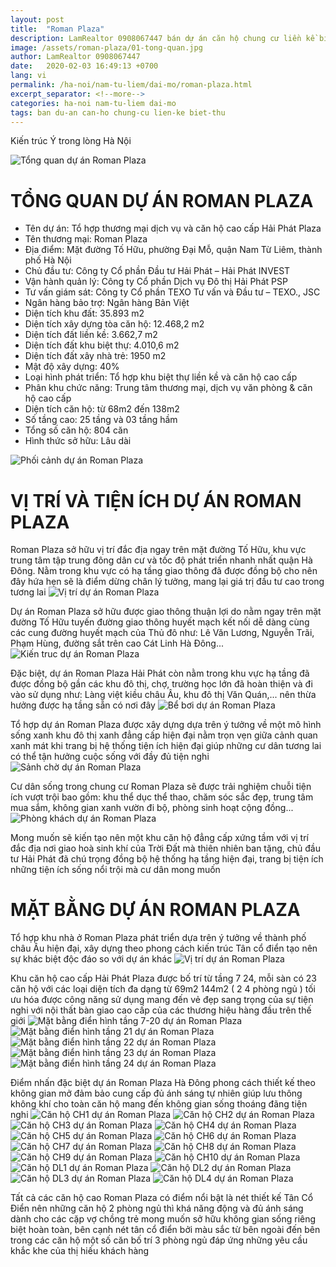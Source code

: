 ```yaml
---
layout: post
title:  "Roman Plaza"
description: LamRealtor 0908067447 bán dự án căn hộ chung cư liền kề biệt thự Roman Plaza ở Hà Nội Nam Từ Liêm Đại Mỗ
image: /assets/roman-plaza/01-tong-quan.jpg
author: LamRealtor 0908067447
date:   2020-02-03 16:49:13 +0700
lang: vi
permalink: /ha-noi/nam-tu-liem/dai-mo/roman-plaza.html
excerpt_separator: <!--more-->
categories: ha-noi nam-tu-liem dai-mo
tags: ban du-an can-ho chung-cu lien-ke biet-thu
---
```


Kiến trúc Ý trong lòng Hà Nội<!--more-->

![Tổng quan dự án Roman Plaza](/assets/roman-plaza/01-tong-quan.jpg)
# TỔNG QUAN DỰ ÁN ROMAN PLAZA

* Tên dự án: Tổ hợp thương mại dịch vụ và căn hộ cao cấp Hải Phát Plaza
* Tên thương mại: Roman Plaza
* Địa điểm: Mặt đường Tố Hữu, phường Đại Mỗ, quận Nam Từ Liêm, thành phố Hà Nội
* Chủ đầu tư: Công ty Cổ phần Đầu tư Hải Phát – Hải Phát INVEST
* Vận hành quản lý: Công ty Cổ phần Dịch vụ Đô thị Hải Phát PSP
* Tư vấn giám sát: Công ty Cổ phần TEXO Tư vấn và Đầu tư – TEXO., JSC
* Ngân hàng bảo trợ: Ngân hàng Bản Việt
* Diện tích khu đất: 35.893 m2
* Diện tích xây dựng tòa căn hộ: 12.468,2 m2
* Diện tích đất liền kề: 3.662,7 m2
* Diện tích đất khu biệt thự: 4.010,6 m2
* Diện tích đất xây nhà trẻ: 1950 m2
* Mật độ xây dựng: 40%
* Loại hình phát triển: Tổ hợp khu biệt thự liền kề và căn hộ cao cấp
* Phân khu chức năng: Trung tâm thương mại, dịch vụ văn phòng & căn hộ cao cấp
* Diện tích căn hộ: từ 68m2 đến 138m2
* Số tầng cao: 25 tầng và 03 tầng hầm
* Tổng số căn hộ: 804 căn
* Hình thức sở hữu: Lâu dài

![Phối cảnh dự án Roman Plaza](/assets/roman-plaza/02-phoi-canh.jpg)
# VỊ TRÍ VÀ TIỆN ÍCH DỰ ÁN ROMAN PLAZA

Roman Plaza sở hữu vị trí đắc địa ngay trên mặt đường Tố Hữu, khu vực trung tâm tập trung đông dân cư và tốc độ phát triển nhanh nhất quận Hà Đông. Nằm trong khu vực có hạ tầng giao thông đã được đồng bộ cho nên đây hứa hẹn sẽ là điểm dừng chân lý tưởng, mang lại giá trị đầu tư cao trong tương lai
![Vị trí dự án Roman Plaza](/assets/roman-plaza/03-vi-tri.jpg)

Dự án Roman Plaza sở hữu được giao thông thuận lợi do nằm ngay trên mặt đường Tố Hữu tuyến đường giao thông huyết mạch kết nối dễ dàng cùng các cung đường huyết mạch của Thủ đô như: Lê Văn Lương, Nguyễn Trãi, Phạm Hùng, đường sắt trên cao Cát Linh Hà Đông...
![Kiến truc dự án Roman Plaza](/assets/roman-plaza/04-kien-truc.jpg)

Đặc biệt, dự án Roman Plaza Hải Phát còn nằm trong khu vực hạ tầng đã được đồng bộ gần các khu đô thị, chợ, trường học lớn đã hoàn thiện và đi vào sử dụng như: Làng việt kiều châu Âu, khu đô thị Văn Quán,... nên thừa hưởng được hạ tầng sẵn có nơi đây
![Bể bơi dự án Roman Plaza](/assets/roman-plaza/05-be-boi.jpg)

Tổ hợp dự án Roman Plaza được xây dựng dựa trên ý tưởng về một mô hình sống xanh khu đô thị xanh đẳng cấp hiện đại nằm trọn vẹn giữa cảnh quan xanh mát khi trang bị hệ thống tiện ích hiện đại giúp những cư dân tương lai có thể tận hưởng cuộc sống với đầy đủ tiện nghi
![Sảnh chờ dự án Roman Plaza](/assets/roman-plaza/06-sanh-cho.jpg)

Cư dân sống trong chung cư Roman Plaza sẽ được trải nghiệm chuỗi tiện ích vượt trội bao gồm: khu thể dục thể thao, chăm sóc sắc đẹp, trung tâm mua sắm, không gian xanh vườn đi bộ, phòng sinh hoạt cộng đồng...
![Phòng khách dự án Roman Plaza](/assets/roman-plaza/07-phong-khach.jpg)

Mong muốn sẽ kiến tạo nên một khu căn hộ đẳng cấp xứng tầm với vị trí đắc địa nơi giao hoà sinh khí của Trời Đất mà thiên nhiên ban tặng, chủ đầu tư Hải Phát đã chú trọng đồng bộ hệ thống hạ tầng hiện đại, trang bị tiện ích những tiện ích sống nổi trội mà cư dân mong muốn

# MẶT BẰNG DỰ ÁN ROMAN PLAZA 

Tổ hợp khu nhà ở Roman Plaza phát triển dựa trên ý tưởng về thành phố châu Âu hiện đại, xây dựng theo phong cách kiến trúc Tân cổ điển tạo nên sự khác biệt độc đáo so với dự án khác
![Vị trí dự án Roman Plaza](/assets/roman-plaza/08-vi-tri.jpg)

Khu căn hộ cao cấp Hải Phát Plaza được bố trí từ tầng 7 24, mỗi sàn có 23 căn hộ với các loại diện tích đa dạng từ 69m2 144m2 ( 2 4 phòng ngủ ) tối ưu hóa được công năng sử dụng mang đến vẻ đẹp sang trọng của sự tiện nghi với nội thất bàn giao cao cấp của các thương hiệu hàng đầu trên thế giới
![Mặt bằng điển hình tầng 7-20 dự án Roman Plaza](/assets/roman-plaza/09-mat-bang-dien-hinh-7-20.jpg)
![Mặt bằng điển hình tầng 21 dự án Roman Plaza](/assets/roman-plaza/10-mat-bang-dien-hinh-21.jpg)
![Mặt bằng điển hình tầng 22 dự án Roman Plaza](/assets/roman-plaza/11-mat-bang-dien-hinh-22.jpg)
![Mặt bằng điển hình tầng 23 dự án Roman Plaza](/assets/roman-plaza/12-mat-bang-dien-hinh-23.jpg)
![Mặt bằng điển hình tầng 24 dự án Roman Plaza](/assets/roman-plaza/13-mat-bang-dien-hinh-24.jpg)

Điểm nhấn đặc biệt dự án Roman Plaza Hà Đông phong cách thiết kế theo không gian mở đảm bảo cung cấp đủ ánh sáng tự nhiên giúp lưu thông không khí cho toàn căn hộ mang đến không gian sống thoáng đãng tiện nghi
![Căn hộ CH1 dự án Roman Plaza](/assets/roman-plaza/14-can-ho-ch1.jpg)
![Căn hộ CH2 dự án Roman Plaza](/assets/roman-plaza/15-can-ho-ch2.jpg)
![Căn hộ CH3 dự án Roman Plaza](/assets/roman-plaza/16-can-ho-ch3.jpg)
![Căn hộ CH4 dự án Roman Plaza](/assets/roman-plaza/17-can-ho-ch4.jpg)
![Căn hộ CH5 dự án Roman Plaza](/assets/roman-plaza/18-can-ho-ch5.jpg)
![Căn hộ CH6 dự án Roman Plaza](/assets/roman-plaza/19-can-ho-ch6.jpg)
![Căn hộ CH7 dự án Roman Plaza](/assets/roman-plaza/20-can-ho-ch7.jpg)
![Căn hộ CH8 dự án Roman Plaza](/assets/roman-plaza/21-can-ho-ch8.jpg)
![Căn hộ CH9 dự án Roman Plaza](/assets/roman-plaza/22-can-ho-ch9.jpg)
![Căn hộ CH10 dự án Roman Plaza](/assets/roman-plaza/23-can-ho-ch10.jpg)
![Căn hộ DL1 dự án Roman Plaza](/assets/roman-plaza/24-can-ho-dl1.jpg)
![Căn hộ DL2 dự án Roman Plaza](/assets/roman-plaza/25-can-ho-dl2.jpg)
![Căn hộ DL3 dự án Roman Plaza](/assets/roman-plaza/26-can-ho-dl3.jpg)
![Căn hộ DL4 dự án Roman Plaza](/assets/roman-plaza/27-can-ho-dl4.jpg)

Tất cả các căn hộ cao Roman Plaza có điểm nổi bật là nét thiết kế Tân Cổ Điển nên những căn hộ 2 phòng ngủ thì khá năng động và đủ ánh sáng dành cho các cặp vợ chồng trẻ mong muốn sở hữu không gian sống riêng biệt hoàn toàn, bên cạnh nét tân cổ điển bởi màu sắc từ bên ngoài đến bên trong các căn hộ một số căn bố trí 3 phòng ngủ đáp ứng những yêu cầu khắc khe của thị hiếu khách hàng
